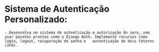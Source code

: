 # Sistema de Autenticação Personalizado:

    - Desenvolva um sistema de autenticação e autorização do zero, sem usar pacotes prontos como o Django Auth. Implemente recursos como login, logout, recuperação de senha e   autenticação de dois fatores (2FA).